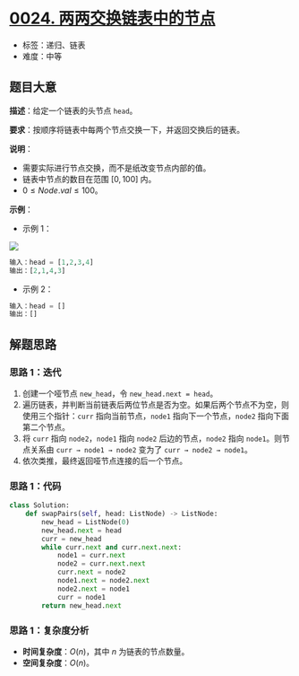 # [0024. 两两交换链表中的节点](https://leetcode.cn/problems/swap-nodes-in-pairs/)

- 标签：递归、链表
- 难度：中等

## 题目大意

**描述**：给定一个链表的头节点 `head`。

**要求**：按顺序将链表中每两个节点交换一下，并返回交换后的链表。

**说明**：

- 需要实际进行节点交换，而不是纸改变节点内部的值。
- 链表中节点的数目在范围 $[0, 100]$ 内。
- $0 \le Node.val \le 100$。

**示例**：

- 示例 1：

![](https://assets.leetcode.com/uploads/2020/10/03/swap_ex1.jpg)

```Python
输入：head = [1,2,3,4]
输出：[2,1,4,3]
```

- 示例 2：

```Python
输入：head = []
输出：[]
```

## 解题思路

### 思路 1：迭代

1. 创建一个哑节点 `new_head`，令 `new_head.next = head`。
2. 遍历链表，并判断当前链表后两位节点是否为空。如果后两个节点不为空，则使用三个指针：`curr` 指向当前节点，`node1` 指向下一个节点，`node2` 指向下面第二个节点。
3. 将 `curr` 指向 `node2`，`node1` 指向 `node2` 后边的节点，`node2` 指向 `node1`。则节点关系由 `curr → node1 → node2` 变为了 `curr → node2 → node1`。
4. 依次类推，最终返回哑节点连接的后一个节点。

### 思路 1：代码

```Python
class Solution:
    def swapPairs(self, head: ListNode) -> ListNode:
        new_head = ListNode(0)
        new_head.next = head
        curr = new_head
        while curr.next and curr.next.next:
            node1 = curr.next
            node2 = curr.next.next
            curr.next = node2
            node1.next = node2.next
            node2.next = node1
            curr = node1
        return new_head.next
```

### 思路 1：复杂度分析

- **时间复杂度**：$O(n)$，其中 $n$ 为链表的节点数量。
- **空间复杂度**：$O(n)$。